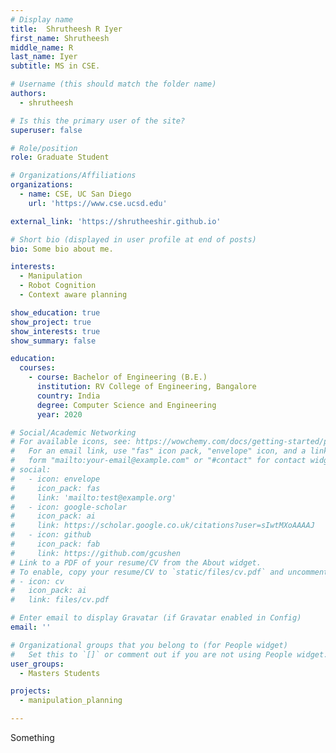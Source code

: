 ```yaml
---
# Display name
title:  Shrutheesh R Iyer 
first_name: Shrutheesh
middle_name: R
last_name: Iyer
subtitle: MS in CSE.

# Username (this should match the folder name)
authors:
  - shrutheesh

# Is this the primary user of the site?
superuser: false

# Role/position
role: Graduate Student

# Organizations/Affiliations
organizations:
  - name: CSE, UC San Diego
    url: 'https://www.cse.ucsd.edu'

external_link: 'https://shrutheeshir.github.io'

# Short bio (displayed in user profile at end of posts)
bio: Some bio about me.

interests:
  - Manipulation
  - Robot Cognition
  - Context aware planning

show_education: true
show_project: true
show_interests: true
show_summary: false

education:
  courses:
    - course: Bachelor of Engineering (B.E.)
      institution: RV College of Engineering, Bangalore
      country: India
      degree: Computer Science and Engineering
      year: 2020

# Social/Academic Networking
# For available icons, see: https://wowchemy.com/docs/getting-started/page-builder/#icons
#   For an email link, use "fas" icon pack, "envelope" icon, and a link in the
#   form "mailto:your-email@example.com" or "#contact" for contact widget.
# social:
#   - icon: envelope
#     icon_pack: fas
#     link: 'mailto:test@example.org'
#   - icon: google-scholar
#     icon_pack: ai
#     link: https://scholar.google.co.uk/citations?user=sIwtMXoAAAAJ
#   - icon: github
#     icon_pack: fab
#     link: https://github.com/gcushen
# Link to a PDF of your resume/CV from the About widget.
# To enable, copy your resume/CV to `static/files/cv.pdf` and uncomment the lines below.
# - icon: cv
#   icon_pack: ai
#   link: files/cv.pdf

# Enter email to display Gravatar (if Gravatar enabled in Config)
email: ''

# Organizational groups that you belong to (for People widget)
#   Set this to `[]` or comment out if you are not using People widget.
user_groups:
  - Masters Students

projects:
  - manipulation_planning

---
```


Something